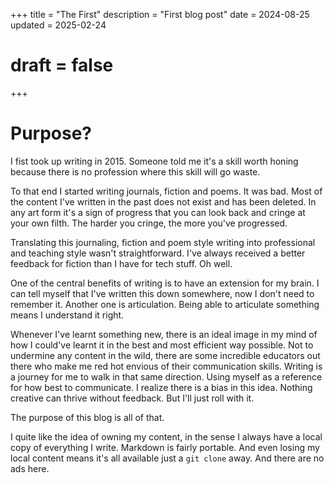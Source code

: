 +++
title = "The First"
description = "First blog post"
date = 2024-08-25
updated = 2025-02-24
# draft = false
+++

# Purpose?

I fist took up writing in 2015. Someone told me it's a skill worth honing because there is no profession where this skill will go waste.

To that end I started writing journals, fiction and poems. It was bad. Most of the content I've written in the past does not exist and has been deleted. In any art form it's a sign of progress that you can look back and cringe at your own filth. The harder you cringe, the more you've progressed. 

Translating this journaling, fiction and poem style writing into professional and teaching style wasn't straightforward. I've always received a better feedback for fiction than I have for tech stuff. Oh well. 

One of the central benefits of writing is to have an extension for my brain. I can tell myself that I've written this down somewhere, now I don't need to remember it. 
Another one is articulation. Being able to articulate something means I understand it right. 

Whenever I've learnt something new, there is an ideal image in my mind of how I could've learnt it in the best and most efficient way possible. 
Not to undermine any content in the wild, there are some incredible educators out there who make me red hot envious of their communication skills. 
Writing is a journey for me to walk in that same direction. Using myself as a reference for how best to communicate. 
I realize there is a bias in this idea. Nothing creative can thrive without feedback. But I'll just roll with it. 

The purpose of this blog is all of that.

I quite like the idea of owning my content, in the sense I always have a local copy of everything I write. Markdown is fairly portable. And even losing my local content means it's all available just a `git clone` away. And there are no ads here. 


